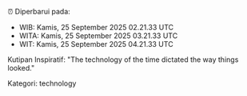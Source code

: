 ⏰ Diperbarui pada:
- WIB: Kamis, 25 September 2025 02.21.33 UTC
- WITA: Kamis, 25 September 2025 03.21.33 UTC
- WIT: Kamis, 25 September 2025 04.21.33 UTC

Kutipan Inspiratif:
"The technology of the time dictated the way things looked."


Kategori: technology

